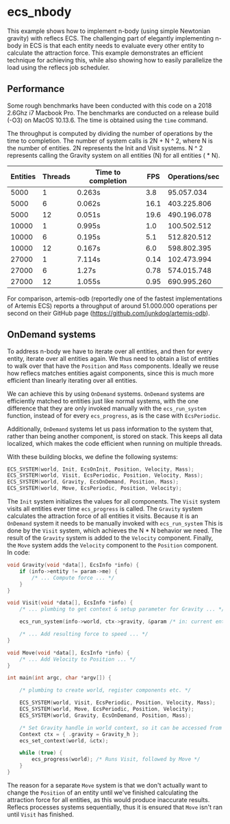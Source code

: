 # ecs_nbody
This example shows how to implement n-body (using simple Newtonian gravity) with reflecs ECS. The challenging part of elegantly implementing n-body in ECS is that each entity needs to evaluate every other entity to calculate the attraction force. This example demonstrates an efficient technique for achieving this, while also showing how to easily parallelize the load using the reflecs job scheduler.

## Performance
Some rough benchmarks have been conducted with this code on a 2018 2.6Ghz i7 Macbook Pro. The benchmarks are conducted on a release build (-O3) on MacOS 10.13.6. The time is obtained using the `time` command.

The throughput is computed by dividing the number of operations by the time to completion. The number of system calls is 2N + N ^ 2, where N is the number of entities. 2N represents the Init and Visit systems. N ^ 2 represents calling the Gravity system on all entities (N) for all entities ( * N).

Entities | Threads | Time to completion | FPS   | Operations/sec
---------|---------|--------------------|-------|-----------
5000     | 1       | 0.263s             | 3.8   | 95.057.034
5000     | 6       | 0.062s             | 16.1  | 403.225.806
5000     | 12      | 0.051s             | 19.6  | 490.196.078
10000    | 1       | 0.995s             | 1.0   | 100.502.512
10000    | 6       | 0.195s             | 5.1   | 512.820.512
10000    | 12      | 0.167s             | 6.0   | 598.802.395
27000    | 1       | 7.114s             | 0.14  | 102.473.994
27000    | 6       | 1.27s              | 0.78  | 574.015.748
27000    | 12      | 1.055s             | 0.95  | 690.995.260

For comparison, artemis-odb (reportedly one of the fastest implementations of Artemis ECS) reports a throughput of around 51.000.000 operations per second on their GitHub page (https://github.com/junkdog/artemis-odb).

## OnDemand systems
To address n-body we have to iterate over all entities, and then for every entity, iterate over all entities again. We thus need to obtain a list of entities to walk over that have the `Position` and `Mass` components. Ideally we reuse how reflecs matches entities agaist components, since this is much more efficient than linearly iterating over all entities.

We can achieve this by using `OnDemand` systems. `OnDemand` systems are efficiently matched to entities just like normal systems, with the one difference that they are only invoked manually with the `ecs_run_system` function, instead of for every `ecs_progress`, as is the case with `EcsPeriodic`.

Additionally, `OnDemand` systems let us pass information to the system that, rather than being another component, is stored on stack. This keeps all data localized, which makes the code efficient when running on multiple threads.

With these building blocks, we define the following systems:

```c
ECS_SYSTEM(world, Init, EcsOnInit, Position, Velocity, Mass);
ECS_SYSTEM(world, Visit, EcsPeriodic, Position, Velocity, Mass);
ECS_SYSTEM(world, Gravity, EcsOnDemand, Position, Mass);
ECS_SYSTEM(world, Move, EcsPeriodic, Position, Velocity);
```
The `Init` system initializes the values for all components. The `Visit` system visits all entities ever time `ecs_progress` is called. The `Gravity` system calculates the attraction force of all entities it visits. Because it is an `OnDemand` system it needs to be manually invoked with `ecs_run_system` This is done by the `Visit` system, which achieves the N * N behavior we need. The result of the `Gravity` system is added to the `Velocity` component. Finally, the `Move` system adds the `Velocity` component to the `Position` component. In code:

```c
void Gravity(void *data[], EcsInfo *info) {
    if (info->entity != param->me) {
        /* ... Compute force ... */
    }
}

void Visit(void *data[], EcsInfo *info) {
    /* ... plumbing to get context & setup parameter for Gravity ... */

    ecs_run_system(info->world, ctx->gravity, &param /* in: current entity, out: resulting force */);

    /* ... Add resulting force to speed ... */
}

void Move(void *data[], EcsInfo *info) {
    /* ... Add Velocity to Position ... */
}

int main(int argc, char *argv[]) {

    /* plumbing to create world, register components etc. */

    ECS_SYSTEM(world, Visit, EcsPeriodic, Position, Velocity, Mass);
    ECS_SYSTEM(world, Move, EcsPeriodic, Position, Velocity);
    ECS_SYSTEM(world, Gravity, EcsOnDemand, Position, Mass);

    /* Set Gravity handle in world context, so it can be accessed from Visit system */
    Context ctx = { .gravity = Gravity_h };
    ecs_set_context(world, &ctx);

    while (true) {
        ecs_progress(world); /* Runs Visit, followed by Move */
    }
}
```
The reason for a separate `Move` system is that we don't actually want to change the `Position` of an entity until we've finished calculating the attraction force for all entities, as this would produce inaccurate results. Reflecs processes systems sequentially, thus it is ensured that `Move` isn't ran until `Visit` has finished.
